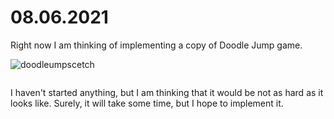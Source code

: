 # 08.06.2021

Right now I am thinking of implementing a copy of Doodle Jump game. 

![doodleumpscetch](https://user-images.githubusercontent.com/71120362/121230610-4528cb00-c8b1-11eb-993d-76b204d60c15.jpg)

<img source = "https://user-images.githubusercontent.com/71120362/121230610-4528cb00-c8b1-11eb-993d-76b204d60c15.jpg" style = "width = 50%; height = 50%;">

I haven't started anything, but I am thinking that it would be not as hard as it looks like. Surely, it will take some time, but I hope to implement it. 
